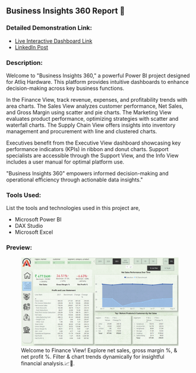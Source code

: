 ## Business Insights 360 Report 💼

### Detailed Demonstration Link:
- [Live Interactive Dashboard Link](https://app.powerbi.com/view?r=eyJrIjoiM2QyYzQ5YjItZmRkNi00ZmUzLThiNDYtZjg3Zjk2Mjc4NzNkIiwidCI6ImM2ZTU0OWIzLTVmNDUtNDAzMi1hYWU5LWQ0MjQ0ZGM1YjJjNCJ9)
- [LinkedIn Post](https://www.linkedin.com/posts/darshankumar-varu-53abb717a_sharing-with-you-all-my-microsoft-power-activity-7209215912783060993-zoUz)
  

### Description:
Welcome to "Business Insights 360," a powerful Power BI project designed for Atliq Hardware. This platform provides intuitive dashboards to enhance decision-making across key business functions.

In the Finance View, track revenue, expenses, and profitability trends with area charts. The Sales View analyzes customer performance, Net Sales, and Gross Margin using scatter and pie charts. The Marketing View evaluates product performance, optimizing strategies with scatter and waterfall charts. The Supply Chain View offers insights into inventory management and procurement with line and clustered charts.

Executives benefit from the Executive View dashboard showcasing key performance indicators (KPIs) in ribbon and donut charts. Support specialists are accessible through the Support View, and the Info View includes a user manual for optimal platform use.

"Business Insights 360" empowers informed decision-making and operational efficiency through actionable data insights."

### Tools Used:
List the tools and technologies used in this project are,
- Microsoft Power BI
- DAX Studio
- Microsoft Excel

### Preview:
<figure>
  <img src="https://github.com/sparkkplug/bi_business_insights_360/blob/main/2.%20FINANCE%20VIEW.png" alt="Finance View">
  <figcaption>Welcome to Finance View! Explore net sales, gross margin %, & net profit %. Filter & chart trends dynamically for insightful financial analysis.📈💼.</figcaption>
</figure>




